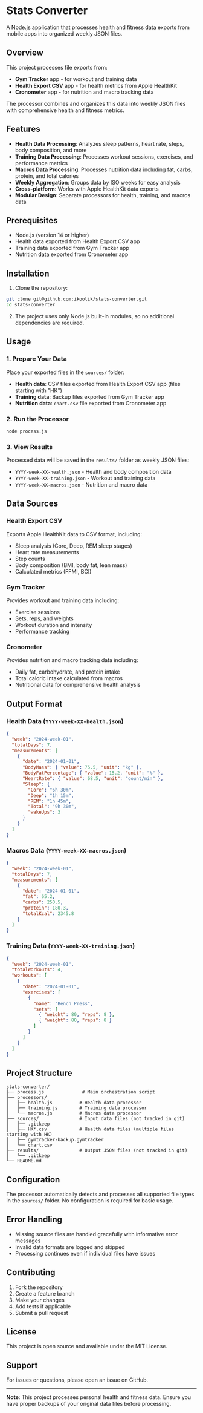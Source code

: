 # Stats Converter

A Node.js application that processes health and fitness data exports from mobile apps into organized weekly JSON files.

## Overview

This project processes file exports from:
- **Gym Tracker** app - for workout and training data
- **Health Export CSV** app - for health metrics from Apple HealthKit
- **Cronometer** app - for nutrition and macro tracking data

The processor combines and organizes this data into weekly JSON files with comprehensive health and fitness metrics.

## Features

- **Health Data Processing**: Analyzes sleep patterns, heart rate, steps, body composition, and more
- **Training Data Processing**: Processes workout sessions, exercises, and performance metrics
- **Macros Data Processing**: Processes nutrition data including fat, carbs, protein, and total calories
- **Weekly Aggregation**: Groups data by ISO weeks for easy analysis
- **Cross-platform**: Works with Apple HealthKit data exports
- **Modular Design**: Separate processors for health, training, and macros data

## Prerequisites

- Node.js (version 14 or higher)
- Health data exported from Health Export CSV app
- Training data exported from Gym Tracker app
- Nutrition data exported from Cronometer app

## Installation

1. Clone the repository:
```bash
git clone git@github.com:ikoolik/stats-converter.git
cd stats-converter
```

2. The project uses only Node.js built-in modules, so no additional dependencies are required.

## Usage

### 1. Prepare Your Data

Place your exported files in the `sources/` folder:

- **Health data**: CSV files exported from Health Export CSV app (files starting with "HK")
- **Training data**: Backup files exported from Gym Tracker app
- **Nutrition data**: `chart.csv` file exported from Cronometer app

### 2. Run the Processor

```bash
node process.js
```

### 3. View Results

Processed data will be saved in the `results/` folder as weekly JSON files:
- `YYYY-week-XX-health.json` - Health and body composition data
- `YYYY-week-XX-training.json` - Workout and training data
- `YYYY-week-XX-macros.json` - Nutrition and macro data

## Data Sources

### Health Export CSV
Exports Apple HealthKit data to CSV format, including:
- Sleep analysis (Core, Deep, REM sleep stages)
- Heart rate measurements
- Step counts
- Body composition (BMI, body fat, lean mass)
- Calculated metrics (FFMI, BCI)

### Gym Tracker
Provides workout and training data including:
- Exercise sessions
- Sets, reps, and weights
- Workout duration and intensity
- Performance tracking

### Cronometer
Provides nutrition and macro tracking data including:
- Daily fat, carbohydrate, and protein intake
- Total caloric intake calculated from macros
- Nutritional data for comprehensive health analysis

## Output Format

### Health Data (`YYYY-week-XX-health.json`)
```json
{
  "week": "2024-week-01",
  "totalDays": 7,
  "measurements": [
    {
      "date": "2024-01-01",
      "BodyMass": { "value": 75.5, "unit": "kg" },
      "BodyFatPercentage": { "value": 15.2, "unit": "%" },
      "HeartRate": { "value": 68.5, "unit": "count/min" },
      "Sleep": {
        "Core": "6h 30m",
        "Deep": "1h 15m", 
        "REM": "1h 45m",
        "Total": "9h 30m",
        "wakeUps": 3
      }
    }
  ]
}
```

### Macros Data (`YYYY-week-XX-macros.json`)
```json
{
  "week": "2024-week-01",
  "totalDays": 7,
  "measurements": [
    {
      "date": "2024-01-01",
      "fat": 65.2,
      "carbs": 250.5,
      "protein": 180.3,
      "totalKcal": 2345.8
    }
  ]
}
```

### Training Data (`YYYY-week-XX-training.json`)
```json
{
  "week": "2024-week-01",
  "totalWorkouts": 4,
  "workouts": [
    {
      "date": "2024-01-01",
      "exercises": [
        {
          "name": "Bench Press",
          "sets": [
            { "weight": 80, "reps": 8 },
            { "weight": 80, "reps": 8 }
          ]
        }
      ]
    }
  ]
}
```

## Project Structure

```
stats-converter/
├── process.js              # Main orchestration script
├── processors/
│   ├── health.js          # Health data processor
│   ├── training.js        # Training data processor
│   └── macros.js          # Macros data processor
├── sources/               # Input data files (not tracked in git)
│   ├── .gitkeep
│   ├── HK*.csv            # Health data files (multiple files starting with HK)
│   ├── gymtracker-backup.gymtracker
│   └── chart.csv
├── results/               # Output JSON files (not tracked in git)
│   └── .gitkeep
└── README.md
```

## Configuration

The processor automatically detects and processes all supported file types in the `sources/` folder. No configuration is required for basic usage.

## Error Handling

- Missing source files are handled gracefully with informative error messages
- Invalid data formats are logged and skipped
- Processing continues even if individual files have issues

## Contributing

1. Fork the repository
2. Create a feature branch
3. Make your changes
4. Add tests if applicable
5. Submit a pull request

## License

This project is open source and available under the MIT License.

## Support

For issues or questions, please open an issue on GitHub.

---

**Note**: This project processes personal health and fitness data. Ensure you have proper backups of your original data files before processing.
